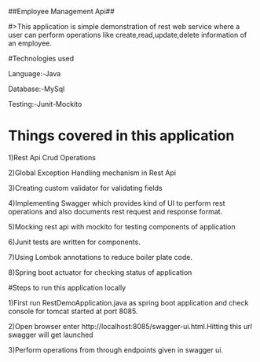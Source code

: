 ##Employee Management Api##

#>This application is simple demonstration of rest web service where a user can perform operations like create,read,update,delete information of an employee.

#Technologies used

Language:-Java

Database:-MySql

Testing:-Junit-Mockito

# Things covered in this application
1)Rest Api Crud Operations

2)Global Exception Handling mechanism in Rest Api

3)Creating custom validator for validating fields

4)Implementing Swagger which provides kind of UI to perform rest operations and also documents rest request and response format.

5)Mocking rest api with mockito for  testing components of application

6)Junit tests are written for components.

7)Using Lombok annotations to reduce boiler plate code.

8)Spring boot actuator for checking status of application

#Steps to run this application locally

1)First run RestDemoApplication.java as spring boot application and check console  for tomcat started at port 8085.

2)Open browser enter http://localhost:8085/swagger-ui.html.Hitting this url swagger will get launched

3)Perform operations from through endpoints given in swagger ui.

